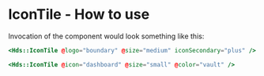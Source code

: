 # IconTile - How to use

Invocation of the component would look something like this:

```handlebars
<Hds::IconTile @logo="boundary" @size="medium" iconSecondary="plus" />
```

```handlebars
<Hds::IconTile @icon="dashboard" @size="small" @color="vault" />
```